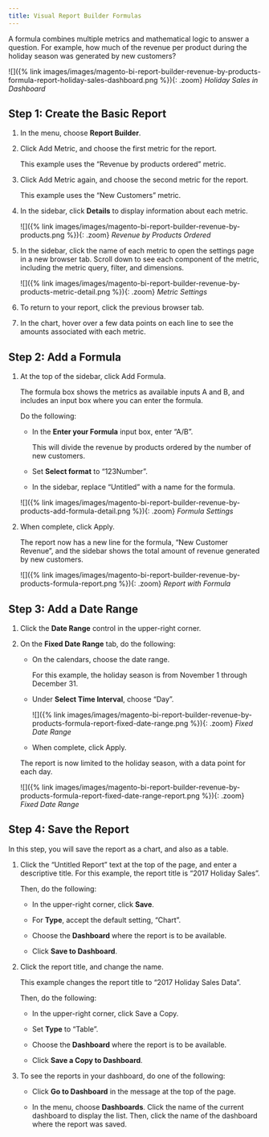 ```yaml
---
title: Visual Report Builder Formulas
---
```


A formula combines multiple metrics and mathematical logic to answer a question. For example, how much of the revenue per product during the holiday season was generated by new customers?

![]({% link images/images/magento-bi-report-builder-revenue-by-products-formula-report-holiday-sales-dashboard.png %}){: .zoom}
*Holiday Sales in Dashboard*

## Step 1: Create the Basic Report

1. In the menu, choose **Report Builder**.

1. Click <span class="btn">Add Metric</span>, and choose the first metric for the report.

    This example uses the “Revenue by products ordered” metric.

1. Click <span class="btn">Add Metric</span> again, and choose the second metric for the report.

    This example uses the “New Customers” metric.

1. In the sidebar, click **Details** to display information about each metric.

    ![]({% link images/images/magento-bi-report-builder-revenue-by-products.png %}){: .zoom}
    *Revenue by Products Ordered*

1. In the sidebar, click the name of each metric to open the settings page in a new browser tab. Scroll down to see each component of the metric, including the metric query, filter, and dimensions.

    ![]({% link images/images/magento-bi-report-builder-revenue-by-products-metric-detail.png %}){: .zoom}
    *Metric Settings*

1. To return to your report, click the previous browser tab.

1. In the chart, hover over a few data points on each line to see the amounts associated with each metric.

## Step 2: Add a Formula

1. At the top of the sidebar, click <span class="btn">Add Formula</span>.

    The formula box shows the metrics as available inputs A and B, and includes an input box where you can enter the formula.

    Do the following:

    * In the **Enter your Formula** input box, enter “A/B”.

        This will divide the revenue by products ordered by the number of new customers.

    * Set **Select format** to “123Number”.

    * In the sidebar, replace “Untitled” with a name for the formula.

    ![]({% link images/images/magento-bi-report-builder-revenue-by-products-add-formula-detail.png %}){: .zoom}
    *Formula Settings*

1. When complete, click <span class="btn">Apply</span>.

    The report now has a new line for the formula, “New Customer Revenue”, and the sidebar shows the total amount of revenue generated by new customers.

    ![]({% link images/images/magento-bi-report-builder-revenue-by-products-formula-report.png %}){: .zoom}
    *Report with Formula*

## Step 3: Add a Date Range

1. Click the **Date Range** control in the upper-right corner.

1. On the **Fixed Date Range** tab, do the following:

    * On the calendars, choose the date range.

        For this example, the holiday season is from November 1 through December 31.

    * Under **Select Time Interval**, choose “Day”.

        ![]({% link images/images/magento-bi-report-builder-revenue-by-products-formula-report-fixed-date-range.png %}){: .zoom}
        *Fixed Date Range*

    * When complete, click <span class="btn">Apply</span>.

    The report is now limited to the holiday season, with a data point for each day.

    ![]({% link images/images/magento-bi-report-builder-revenue-by-products-formula-report-fixed-date-range-report.png %}){: .zoom}
    *Fixed Date Range*

## Step 4: Save the Report

In this step, you will save the report as a chart, and also as a table.

1. Click the “Untitled Report” text at the top of the page, and enter a descriptive title. For this example, the report title is “2017 Holiday Sales”.

    Then, do the following:

    * In the upper-right corner, click **Save**.

    * For **Type**, accept the default setting, “Chart”.

    * Choose the **Dashboard** where the report is to be available.

    * Click **Save to Dashboard**.

1. Click the report title, and change the name.

   This example changes the report title to “2017 Holiday Sales Data”.

    Then, do the following:

    * In the upper-right corner, click <span class="btn">Save a Copy</span>.

    * Set **Type** to “Table”.

    * Choose the **Dashboard** where the report is to be available.

    * Click **Save a Copy to Dashboard**.

1. To see the reports in your dashboard, do one of the following:

    * Click **Go to Dashboard** in the message at the top of the page.

    * In the menu, choose **Dashboards**. Click the name of the current dashboard to display the list. Then, click the name of the dashboard where the report was saved.
